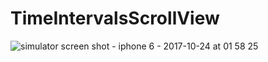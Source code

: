# TimeIntervalsScrollView


![simulator screen shot - iphone 6 - 2017-10-24 at 01 58 25](https://user-images.githubusercontent.com/20190400/31917632-1fbcda46-b861-11e7-87eb-812ff88ac097.png)

